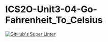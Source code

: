 # ICS2O-Unit3-04-Go-Fahrenheit_To_Celsius
[![GitHub's Super Linter](https://github.com/Ryan-Shaw-2/ICS2O-Unit3-04-Go-Fahrenheit_To_Celsius/workflows/GitHub's%20Super%20Linter/badge.svg)](https://github.com/Ryan-Shaw-2/ICS2O-Unit3-04-Go-Fahrenheit_To_Celsius/actions)